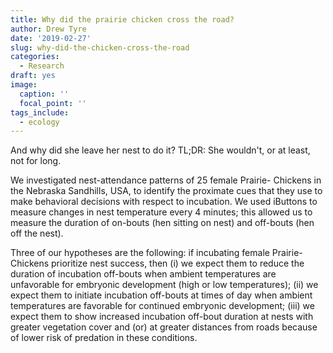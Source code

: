 ```yaml
---
title: Why did the prairie chicken cross the road?
author: Drew Tyre
date: '2019-02-27'
slug: why-did-the-chicken-cross-the-road
categories:
  - Research
draft: yes
image:
  caption: ''
  focal_point: ''
tags_include: 
  - ecology
---
```


And why did she leave her nest to do it? TL;DR: She wouldn't, or at least, not
for long. 

We investigated nest-attendance patterns of 25 female Prairie-
Chickens in the Nebraska Sandhills, USA, to identify the proximate
cues that they use to make behavioral decisions with respect
to incubation. We used iButtons to measure changes in nest temperature every
4 minutes; this allowed us to measure the duration of on-bouts (hen sitting on 
nest) and off-bouts (hen off the nest). 

Three of our hypotheses
are the following: if incubating female Prairie-Chickens
prioritize nest success, then (i) we expect them to reduce the
duration of incubation off-bouts when ambient temperatures are
unfavorable for embryonic development (high or low temperatures);
(ii) we expect them to initiate incubation off-bouts at times
of day when ambient temperatures are favorable for continued
embryonic development; (iii) we expect them to show increased incubation
off-bout duration at nests with greater vegetation cover
and (or) at greater distances from roads because of lower risk of
predation in these conditions.

